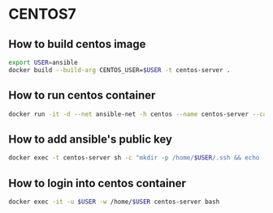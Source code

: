 # CENTOS7

## How to build centos image

```bash
export USER=ansible
docker build --build-arg CENTOS_USER=$USER -t centos-server .
```

## How to run centos container

```bash
docker run -it -d --net ansible-net -h centos --name centos-server --cap-add SYS_ADMIN -v /sys/fs/cgroup:/sys/fs/cgroup --cgroupns=host centos-server
```

## How to add ansible's public key

```bash
docker exec -t centos-server sh -c "mkdir -p /home/$USER/.ssh && echo '$(docker exec -t ansible cat /home/ansible/.ssh/ssh_host_ed25519_key.pub)' > /home/$USER/.ssh/authorized_keys"
```

## How to login into centos container

```bash
docker exec -it -u $USER -w /home/$USER centos-server bash
```

